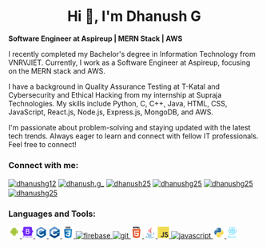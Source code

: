 <h1 align="center">Hi 👋, I'm Dhanush G</h1>
 <strong> Software Engineer at Aspireup | MERN Stack | AWS </strong>
<p align="justify">

I recently completed my Bachelor's degree in Information Technology from VNRVJIET. Currently, I work as a Software Engineer at Aspireup, focusing on the MERN stack and AWS.

I have a background in Quality Assurance Testing at T-Katal and Cybersecurity and Ethical Hacking from my internship at Supraja Technologies. My skills include Python, C, C++, Java, HTML, CSS, JavaScript, React.js, Node.js, Express.js, MongoDB, and AWS.

I'm passionate about problem-solving and staying updated with the latest tech trends. Always eager to learn and connect with fellow IT professionals. Feel free to connect!</p>

<h3 align="left">Connect with me:</h3>
<p align="left">
<a href="https://linkedin.com/in/dhanushg12" target="_blank"><img align="center"  src="https://raw.githubusercontent.com/rahuldkjain/github-profile-readme-generator/master/src/images/icons/Social/linked-in-alt.svg" alt="dhanushg12" height="23" width="23" /></a>
<a href="https://instagram.com/dhanush.g_" target="_blank"><img align="center" src="https://raw.githubusercontent.com/rahuldkjain/github-profile-readme-generator/master/src/images/icons/Social/instagram.svg" alt="dhanush.g_" height="23" width="23" /></a>
<a href="https://www.codechef.com/users/dhanush25" target="_blank"><img align="center" src="https://icons8.com/icon/vAtJFm3hwtQw/codechef" alt="dhanush25" height="23" width="23" /></a>
<a href="https://www.hackerrank.com/dhanushg25" target="_blank"><img align="center" src="https://raw.githubusercontent.com/rahuldkjain/github-profile-readme-generator/master/src/images/icons/Social/hackerrank.svg" alt="dhanushg25" height="23" width="23" /></a>
<a href="https://codeforces.com/profile/dhanushg25" target="_blank"><img align="center" src="https://raw.githubusercontent.com/rahuldkjain/github-profile-readme-generator/master/src/images/icons/Social/codeforces.svg" alt="dhanushg25" height="23" width="23" /></a>
<a href="https://www.leetcode.com/dhanushg25" target="_blank"><img align="center" src="https://raw.githubusercontent.com/rahuldkjain/github-profile-readme-generator/master/src/images/icons/Social/leet-code.svg" alt="dhanushg25" height="23" width="23" /></a>
</p>

<h3 align="left">Languages and Tools:</h3>
<p align="left"> <a href="https://developer.android.com" target="_blank" rel="noreferrer"> <img src="https://raw.githubusercontent.com/devicons/devicon/master/icons/android/android-original-wordmark.svg" alt="android" width="23" height="23"/> </a> <a href="https://getbootstrap.com" target="_blank" rel="noreferrer"> <img src="https://raw.githubusercontent.com/devicons/devicon/master/icons/bootstrap/bootstrap-plain-wordmark.svg" alt="bootstrap" width="23" height="23"/> </a> <a href="https://www.cprogramming.com/" target="_blank" rel="noreferrer"> <img src="https://raw.githubusercontent.com/devicons/devicon/master/icons/c/c-original.svg" alt="c" width="23" height="23"/> </a> <a href="https://www.w3schools.com/cpp/" target="_blank" rel="noreferrer"> <img src="https://raw.githubusercontent.com/devicons/devicon/master/icons/cplusplus/cplusplus-original.svg" alt="cplusplus" width="23" height="23"/> </a> <a href="https://www.w3schools.com/css/" target="_blank" rel="noreferrer"> <img src="https://raw.githubusercontent.com/devicons/devicon/master/icons/css3/css3-original-wordmark.svg" alt="css3" width="23" height="23"/> </a>  <a href="https://firebase.google.com/" target="_blank" rel="noreferrer"> <img src="https://www.vectorlogo.zone/logos/firebase/firebase-icon.svg" alt="firebase" width="23" height="23"/> </a> <a href="https://git-scm.com/" target="_blank" rel="noreferrer"> <img src="https://www.vectorlogo.zone/logos/git-scm/git-scm-icon.svg" alt="git" width="23" height="23"/> </a> <a href="https://www.w3.org/html/" target="_blank" rel="noreferrer"> <img src="https://raw.githubusercontent.com/devicons/devicon/master/icons/html5/html5-original-wordmark.svg" alt="html5" width="23" height="23"/> </a> <a href="https://www.java.com" target="_blank" rel="noreferrer"> <img src="https://raw.githubusercontent.com/devicons/devicon/master/icons/java/java-original.svg" alt="java" width="23" height="23"/> </a> <a href="https://developer.mozilla.org/en-US/docs/Web/JavaScript" target="_blank" rel="noreferrer"> <img src="https://raw.githubusercontent.com/devicons/devicon/master/icons/javascript/javascript-original.svg" alt="javascript" width="23" height="23"/> </a> <a href="https://www.mongodb.com/" target="_blank" rel="noreferrer"> <img src="https://w7.pngwing.com/pngs/956/695/png-transparent-mongodb-original-wordmark-logo-icon-thumbnail.png" alt="javascript" width="23" height="23"/> </a>  <a href="https://www.python.org" target="_blank" rel="noreferrer"> <img src="https://raw.githubusercontent.com/devicons/devicon/master/icons/python/python-original.svg" alt="python" width="23" height="23"/> </a> <a href="https://reactjs.org/" target="_blank" rel="noreferrer"> <img src="https://raw.githubusercontent.com/devicons/devicon/master/icons/react/react-original-wordmark.svg" alt="react" width="23" height="23"/> </a> </p>

<!-- <p><img align="left" src="https://github-readme-stats.vercel.app/api/top-langs?username=dhanush1202&show_icons=true&locale=en&layout=compact" alt="dhanush1202" /></p>

<!-- <p>&nbsp;<img align="right" src="https://github-readme-stats.vercel.app/api?username=dhanush1202&show_icons=true&locale=en" alt="dhanush1202" /></p> -->

<!-- <p><img align="left" src="https://github-readme-streak-stats.herokuapp.com/?user=dhanush1202&" alt="dhanush1202" /></p> -->
